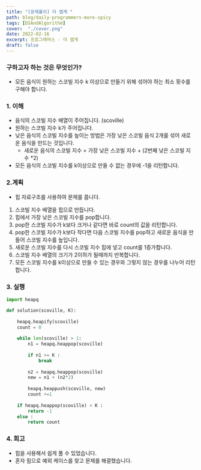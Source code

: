 ```yaml
---
title: "[문제풀이] 더 맵게 "
path: blog/daily-programmers-more-spicy
tags: [DSAndAlgorithm]
cover:  "./cover.png"
date: 2022-02-16
excerpt: 프로그래머스 - 더 맵게 
draft: false
---
```



### 구하고자 하는 것은 무엇인가?

- 모든 음식이 원하는 스코빌 지수 k 이상으로 만들기 위해 섞어야 하는 최소 횟수를 구해야 합니다.

### 1. 이해

- 음식의 스코빌 지수 배열이 주어집니다. (scoville)
- 원하는 스코빌 지수 k가 주어집니다.
- 낮은 음식의 스코빌 지수를 높이는 방법은 가장 낮은 스코빌 음식 2개를 섞어 새로운 음식을 만드는 것입니다.
    - 새로운 음식의 스코빌 지수 = 가장 낮은 스코빌 지수 + (2번째 낮은 스코빌 지수 *2)
- 모든 음식의 스코빌 지수를 k이상으로 만들 수 없는 경우에 -1을 리턴합니다.

### 2.계획

- 힙 자료구조를 사용하여 문제를 풉니다.
1. 스코빌 지수 배열을 힙으로 만듭니다.
2. 힙에서 가장 낮은 스코빌 지수를 pop합니다.
3. pop한 스코빌 지수가 k보다 크거나 같다면 바로 count의 값을 리턴합니다.
4. pop한 스코빌 지수가 k보다 작다면 다음 스코빌 지수를 pop하고 새로운 음식을 만들어 스코빌 지수를 높입니다.
5. 새로운 스코빌 지수를 다시 스코빌 지수 힙에 넣고 count를 1증가합니다.
6. 스코빌 지수 배열의 크기가 2이하가 될때까지 반복합니다.
7. 모든 스코빌 지수를 k이상으로 만들 수 있는 경우와 그렇지 않는 경우를 나누어 리턴합니다.

### 3. 실행

```python
import heapq

def solution(scoville, K):
    
    heapq.heapify(scoville)
    count = 0
    
    while len(scoville) > 1:
        n1 = heapq.heappop(scoville)
        
        if n1 >= K : 
            break
        
        n2 = heapq.heappop(scoville)
        new = n1 + (n2*2)
        
        heapq.heappush(scoville, new)
        count +=1
        
    if heapq.heappop(scoville) < K : 
        return -1
    else :
        return count
```

### 4. 회고

- 힙을 사용해서 쉽게 풀 수 있었습니다.
- 혼자 힘으로 예외 케이스를 찾고 문제를 해결했습니다.